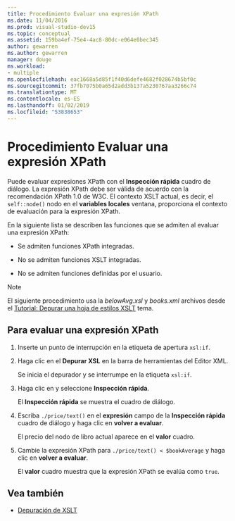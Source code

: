 ```yaml
---
title: Procedimiento Evaluar una expresión XPath
ms.date: 11/04/2016
ms.prod: visual-studio-dev15
ms.topic: conceptual
ms.assetid: 159ba4ef-75e4-4ac8-80dc-e064e0bec345
author: gewarren
ms.author: gewarren
manager: douge
ms.workload:
- multiple
ms.openlocfilehash: eac1668a5d85f1f40d6defe4682f028674b5bf0c
ms.sourcegitcommit: 37fb7075b0a65d2add3b137a5230767aa3266c74
ms.translationtype: MT
ms.contentlocale: es-ES
ms.lasthandoff: 01/02/2019
ms.locfileid: "53838653"
---
```

# <a name="how-to-evaluate-an-xpath-expression"></a>Procedimiento Evaluar una expresión XPath

Puede evaluar expresiones XPath con el **Inspección rápida** cuadro de diálogo. La expresión XPath debe ser válida de acuerdo con la recomendación XPath 1.0 de W3C. El contexto XSLT actual, es decir, el `self::node()` nodo en el **variables locales** ventana, proporciona el contexto de evaluación para la expresión XPath.

 En la siguiente lista se describen las funciones que se admiten al evaluar una expresión XPath:

-   Se admiten funciones XPath integradas.

-   No se admiten funciones XSLT integradas.

-   No se admiten funciones definidas por el usuario.

> [!NOTE]
> El siguiente procedimiento usa la *belowAvg.xsl* y *books.xml* archivos desde el [Tutorial: Depurar una hoja de estilos XSLT](../xml-tools/walkthrough-debug-an-xslt-style-sheet.md) tema.

## <a name="to-evaluate-an-xpath-expression"></a>Para evaluar una expresión XPath

1.  Inserte un punto de interrupción en la etiqueta de apertura `xsl:if`.

2.  Haga clic en el **Depurar XSL** en la barra de herramientas del Editor XML.

     Se inicia el depurador y se interrumpe en la etiqueta `xsl:if`.

3.  Haga clic en y seleccione **Inspección rápida**.

     El **Inspección rápida** se muestra el cuadro de diálogo.

4.  Escriba `./price/text()` en el **expresión** campo de la **Inspección rápida** cuadro de diálogo y haga clic en **volver a evaluar**.

     El precio del nodo de libro actual aparece en el **valor** cuadro.

5.  Cambie la expresión XPath para `./price/text() < $bookAverage` y haga clic en **volver a evaluar**.

     El **valor** cuadro muestra que la expresión XPath se evalúa como `true`.

## <a name="see-also"></a>Vea también

- [Depuración de XSLT](../xml-tools/debugging-xslt.md)